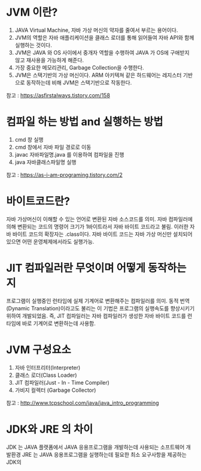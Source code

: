 # JVM 이란?
1. JAVA Virtual Machine, 자바 가상 머신의 약자를 줄여서 부르는 용어이다.
2. JVM의 역할은 자바 애플리케이션을 클래스 로더를 통해 읽어들여 자바 API와 함께 실행하는 것이다.
3. JVM은 JAVA 와 OS 사이에서 중개자 역할을 수행하여 JAVA 가 OS에 구애받지 않고 재사용을 가능하게 해준다.
4. 가장 중요한 메모리관리, Garbage Collection을 수행한다.
5. JVM은 스택기반의 가상 머신이다. ARM 아키텍쳐 같은 하드웨어는 레지스터 기반으로 동작하는데 비해 JVM은 스택기반으로 작동한다.

참고 : https://asfirstalways.tistory.com/158

# 컴파일 하는 방법 and 실행하는 방법

1. cmd 창 실행
2. cmd 창에서 자바 파일 경로로 이동
3. javac 자바파일명.java 를 이용하여 컴파일을 진행
4. java 자바클래스파일명 실행

참고 : https://as-i-am-programing.tistory.com/2

# 바이트코드란?

자바 가상머신이 이해할 수 있는 언어로 변환된 자바 소스코드를 의미.
자바 컴파일러에 의해 변환되는 코드의 명령어 크기가 1바이트라서 자바 바이트 코드라고 불림.
이러한 자바 바이트 코드의 확장자는 .class이다.
자바 바이트 코드는 자바 가상 머신만 설치되어 있으면 어떤 운영체제에서라도 실행가능.

# JIT 컴파일러란 무엇이며 어떻게 동작하는지

프로그램이 실행중인 런타임에 실제 기계어로 변환해주는 컴파일러를 의미.
동적 번역(Dynamic Translation)이라고도 불리는 이 기법은 프로그램의 실행속도를 향상시키기 위하여 개발되었음.
즉, JIT 컴파일러는 자바 컴파일러가 생성한 자바 바이트 코드를 런타임에 바로 기계어로 변환하는데 사용함.

# JVM 구성요소

1. 자바 인터프리터(Interpreter)
2. 클래스 로더(Class Loader)
3. JIT 컴파일러(Just - In - Time Compiler)
4. 가비지 컬렉터 (Garbage Collector)

참고 : http://www.tcpschool.com/java/java_intro_programming

# JDK와 JRE 의 차이
JDK 는 JAVA 플랫폼에서 JAVA 응용프로그램을 개발하는데 사용되는 소프트웨어 개발환경
JRE 는 JAVA 응용프로그램을 실행하는데 필요한 최소 요구사항을 제공하는 JDK의 

